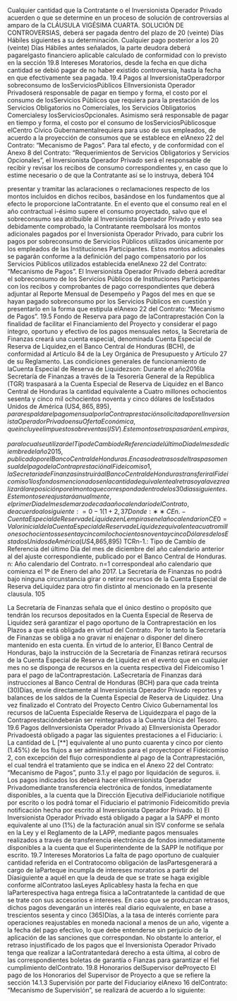 Cualquier cantidad que la Contratante o el Inversionista Operador Privado acuerden o que se determine en un proceso
de solución de controversias al amparo de la CLÁUSULA VIGÉSIMA CUARTA. SOLUCIÓN DE CONTROVERSIAS,
deberá ser pagada dentro del plazo de 20 (veinte) Días Hábiles siguientes a su determinación. Cualquier pago posterior
a los 20 (veinte) Días Hábiles antes señalados, la parte deudora deberá pagarelgasto financiero aplicable calculado de
conformidad con lo previsto en la sección 19.8 Intereses Moratorios, desde la fecha en que dicha cantidad se debió
pagar de no haber existido controversia, hasta la fecha en que efectivamente sea pagada.
19.4 Pagos al InversionistaOperadorpor sobreconsumo de losServiciosPúblicos
ElInversionista Operador Privadoserá responsable de pagar en tiempo y forma, el costo por el consumo de losServicios
Públicos que requiera para la prestación de los Servicios Obligatorios no Comerciales, los Servicios Obligatorios
Comercialesy losServiciosOpcionales.
Asimismo será responsable de pagar en tiempo y forma, el costo por el consumo de losServiciosPúblicosque elCentro
Cívico Gubernamentalrequiera para uso de sus empleados, de acuerdo a la proyección de consumos que se establece
en elAnexo 22 del Contrato: “Mecanismo de Pagos”.
Para tal efecto, y de conformidad con el Anexo 8 del Contrato: “Requerimientos de Servicios Obligatorios y
Servicios Opcionales”, el Inversionista Operador Privado será el responsable de recibir y revisar los recibos de
consumo correspondientes y, en caso que lo estime necesario o de que la Contratante así se lo instruya, deberá
104

presentar y tramitar las aclaraciones o reclamaciones respecto de los montos incluidos en dichos recibos, basándose en
los fundamentos que al efecto le proporcione laContratante.
En el evento que el consumo real en el año contractual i-ésimo supere el consumo proyectado, salvo que el
sobreconsumo sea atribuible al Inversionista Operador Privado y esto sea debidamente comprobado, la Contratante
reembolsará los montos adicionales pagados por el Inversionista Operador Privado, para cubrir los pagos por
sobreconsumo de Servicios Públicos utilizados únicamente por los empleados de las Instituciones Participantes. Estos
montos adicionales se pagarán conforme a la definición del pago compensatorio por los Servicios Públicos utilizados
establecida enelAnexo 22 del Contrato: “Mecanismo de Pagos”.
El Inversionista Operador Privado deberá acreditar el sobreconsumo de los Servicios Públicos de Instituciones
Participantes con los recibos y comprobantes de pago correspondientes que deberá adjuntar al Reporte Mensual de
Desempeño y Pagos del mes en que se hayan pagado sobreconsumo por los Servicios Públicos en cuestión y
presentarlo en la forma que estipula elAnexo 22 del Contrato: “Mecanismo de Pagos”.
19.5 Fondo de Reserva para pago de laContraprestación
Con la finalidad de facilitar el Financiamiento del Proyecto y considerar el pago íntegro, oportuno y efectivo de los pagos
mensuales netos, la Secretaría de Finanzas creará una cuenta especial, denominada Cuenta Especial de Reserva de
Liquidez,en el Banco Central de Honduras (BCH), de conformidad al Artículo 84 de la Ley Orgánica de Presupuesto y
Artículo 27 de su Reglamento.
Las condiciones generales de funcionamiento de laCuenta Especial de Reserva de Liquidezson:
Durante el año2016la Secretaría de Finanzas a través de la Tesorería General de la República (TGR) traspasará a la
Cuenta Especial de Reserva de Liquidez en el Banco Central de Honduras la cantidad equivalente a Cuatro millones
ochocientos sesenta y cinco mil ochocientos noventa y cinco dólares de losEstados Unidos de América (US$4,865,895),
para respaldar el pago mensual por la Contraprestación solicitada por el Inversionista Operador Privado en su Oferta
Económica, que incluye el impuesto sobre ventas (ISV).Este monto se traspasará en Lempiras, para lo cual se utilizará
el Tipo de Cambio de Referencia del último Día del mes de diciembre del año 2015, publicado por el Banco Central de
Honduras.
En caso de atrasos del traspaso mensual del pago de la Contraprestación al Fideicomiso 1, la Secretaría de Finanzas
instruirá al Banco Central de Honduras transferir al Fideicomiso 1 los fondos mencionados en la cantidad equivalente al
retraso y a la vez realizará la reposición por el monto que corresponda dentro de los 30 días siguientes.
Este monto se reajustará anualmente,el primer Dia del mes de marzo de cada año calendario del Contrato,de acuerdo a
lo siguiente:
= 0 −1 (1+2,37%)
Donde: ∗ ∗
CEn.-Cuenta Especial de Reserva de Liquidez en Lempiras en el año calendario n
CE0= Valor inicial de la Cuenta Especial de Reserva de Liquidez equivalente a cuatro millones ochocientos sesenta y
cinco mil ochocientos noventa y cinco Dólares de los Estados Unidos de América (US$4,865,895)
TCRn-1.: Tipo de Cambio de Referencia del último Día del mes de diciembre del año calendario anterior al del ajuste
correspondiente, publicado por el Banco Central de Honduras.
n: Año calendario del Contrato. n=1 correspondeal año calendario que comienza el 1º de Enero del año 2017.
La Secretaría de Finanzas no podrá bajo ninguna circunstancia girar o retirar recursos de la Cuenta Especial de Reserva
deLiquidez para otro fin distinto al mencionado en la presente clausula.
105

La Secretaría de Finanzas señala que el único destino o propósito que tendrán los recursos depositados en la Cuenta
Especial de Reserva de Liquidez será garantizar el pago oportuno de la Contraprestación en los Plazos a que está
obligada en virtud del Contrato. Por lo tanto la Secretaría de Finanzas se obliga a no gravar ni enajenar o disponer del
dinero mantenido en esta cuenta.
En virtud de lo anterior, El Banco Central de Honduras, bajo la instrucción de la Secretaría de Finanzas retirará recursos
de la Cuenta Especial de Reserva de Liquidez en el evento que en cualquier mes no se disponga de recursos en la
cuenta respectiva del Fideicomiso 1 para el pago de laContraprestación.
LaSecretaría de Finanzas dará instrucciones al Banco Central de Honduras (BCH) para que cada treinta (30)Días, envíe
directamente al Inversionista Operador Privado reportes y balances de los saldos de la Cuenta Especial de Reserva de
Liquidez.
Una vez finalizado el Contrato del Proyecto Centro Cívico Gubernamental los recursos de laCuenta Especialde Reserva de
Liquidezpara el pago de la Contraprestacióndeberán ser reintegrados a la Cuenta Única del Tesoro.
19.6 Pagos delInversionista Operador Privado
a) ElInversionista Operador Privadoestá obligado a pagar las siguientes prestaciones a el Fiduciario:
i. La cantidad de L [\*\*] equivalente al uno punto cuarenta y cinco por ciento (1.45%) de los flujos a ser
administrados para el proyectopor el Fideicomiso 2, con excepción del flujo correspondiente al pago
de la Contraprestación, el cual tendrá el tratamiento que se indica en el Anexo 22 del Contrato:
“Mecanismo de Pagos”, punto 3.1.y el pago por liquidación de seguros.
ii. Los pagos indicados los deberá hacer elInversionista Operador Privadomediante transferencia electrónica
de fondos, inmediatamente disponibles, a la cuenta que la Dirección Ejecutiva delFiduciariole notifique por
escrito o los podrá tomar el Fiduciario el patrimonio Fideicomitido previa notificación hecha por escrito al
Inversionista Operador Privado.
b) El Inversionista Operador Privado está obligado a pagar a la SAPP el monto equivalente al uno (1%) de la
facturación anual sin ISV conforme se señala en la Ley y el Reglamento de la LAPP, mediante pagos
mensuales realizados a través de transferencia electrónica de fondos inmediatamente disponibles a la cuenta
que el Superintendente de la SAPP le notifique por escrito.
19.7 Intereses Moratorios
La falta de pago oportuno de cualquier cantidad referida en el Contratocomo obligación de lasPartesgenerará a cargo
de laParteque incumpla de intereses moratorios a partir del Díasiguiente a aquél en que la deuda de que se trate se
haga exigible conforme alContratoo lasLeyes Aplicablesy hasta la fecha en que laParterespectiva haga entrega física
a laContratantede la cantidad de que se trate con sus accesorios e intereses.
En caso que se produzcan retrasos, dichos pagos devengarán un interés real diario equivalente, en base a trescientos
sesenta y cinco (365)Días, a la tasa de interés corriente para operaciones reajustables en moneda nacional a menos de
un año, vigente a la fecha del pago efectivo, lo que debe entenderse sin perjuicio de la aplicación de las sanciones que
correspondan. No obstante lo anterior, el retraso injustificado de los pagos que el Inversionista Operador Privado tenga
que realizar a laContratantedará derecho a esta última, al cobro de las correspondientes boletas de garantía o Fianzas
para garantizar el fiel cumplimiento delContrato.
19.8 Honorarios delSupervisor deProyecto
El pago de los Honorarios del Supervisor de Proyecto a que se refiere la sección 14.1.3 Supervisión por parte del
Fiduciarioy elAnexo 16 delContrato: “Mecanismo de Supervisión”, se realizará de acuerdo a lo siguiente:
